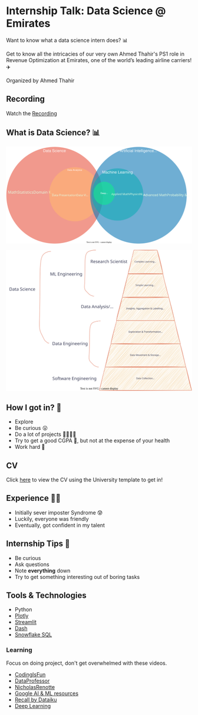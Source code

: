 # Internship Talk: Data Science @ Emirates

Want to know what a data science intern does? 📊
 
Get to know all the intricacies of our very own Ahmed Thahir's PS1 role in Revenue Optimization at Emirates, one of the world’s leading airline carriers! ✈️

Organized by Ahmed Thahir

## Recording

Watch the [Recording](https://drive.google.com/file/d/1oLJLu7ZZ_RVAZpnjiAoyV_yJcDbwiSSS/view?usp=sharing)

## What is Data Science? 📊

![Overview of DS, AI, ML, DL](assets/overview_ai_ml_dl_ds.svg)

![Data Roles](assets/Data_Roles.svg)

## How I got in? 🤔

- Explore 
- Be curious 😮
- Do a lot of projects 👩‍💻👨‍💻
- Try to get a good CGPA 🏫, but not at the expense of your health
- Work hard 💪

## CV

Click [here](./assets/Ahmed_Thahir_CV_Emirates_PS1.pdf) to view the CV using the University template to get in!

## Experience 👨‍💻

- Initially sever imposter Syndrome 😰
- Luckily, everyone was friendly
- Eventually, got confident in my talent

## Internship Tips 📝

- Be curious
- Ask questions
- Note **everything** down
- Try to get something interesting out of boring tasks

## Tools & Technologies

- Python
- [Plotly](https://youtu.be/PqUaDvbczbI)
- [Streamlit](https://youtu.be/VqgUkExPvLY)
- [Dash](https://youtu.be/XOFrvzWFM7Y)
- [Snowflake SQL](https://youtu.be/9PBvVeCQi0w)

### Learning

Focus on doing project, don't get overwhelmed with these videos.

- [CodingIsFun](https://www.youtube.com/@CodingIsFun/videos)
- [DataProfessor](https://www.youtube.com/@DataProfessor/videos)
- [NicholasRenotte](https://www.youtube.com/@NicholasRenotte/videos)
- [Google AI & ML resources](https://ai.google/education)
- [Recall by Dataiku](https://www.youtube.com/@RecallbyDataiku/videos)
- [Deep Learning](https://www.youtube.com/@Deeplearningai/videos)
